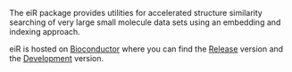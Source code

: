 The eiR package provides utilities for accelerated structure similarity searching of very large small molecule 
data sets using an embedding and indexing approach.

eiR is hosted on [Bioconductor](http://www.bioconductor.org) where you can find the 
[Release](http://www.bioconductor.org/packages/2.14/bioc/html/eiR.html) version and the 
[Development](http://www.bioconductor.org/packages/devel/bioc/html/eiR.html) version.
